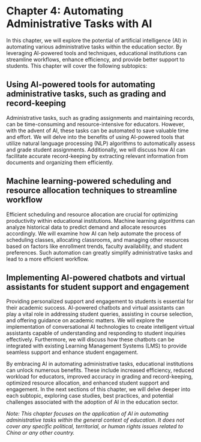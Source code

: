 Chapter 4: Automating Administrative Tasks with AI
==================================================

In this chapter, we will explore the potential of artificial intelligence (AI) in automating various administrative tasks within the education sector. By leveraging AI-powered tools and techniques, educational institutions can streamline workflows, enhance efficiency, and provide better support to students. This chapter will cover the following subtopics:

Using AI-powered tools for automating administrative tasks, such as grading and record-keeping
----------------------------------------------------------------------------------------------

Administrative tasks, such as grading assignments and maintaining records, can be time-consuming and resource-intensive for educators. However, with the advent of AI, these tasks can be automated to save valuable time and effort. We will delve into the benefits of using AI-powered tools that utilize natural language processing (NLP) algorithms to automatically assess and grade student assignments. Additionally, we will discuss how AI can facilitate accurate record-keeping by extracting relevant information from documents and organizing them efficiently.

Machine learning-powered scheduling and resource allocation techniques to streamline workflow
---------------------------------------------------------------------------------------------

Efficient scheduling and resource allocation are crucial for optimizing productivity within educational institutions. Machine learning algorithms can analyze historical data to predict demand and allocate resources accordingly. We will examine how AI can help automate the process of scheduling classes, allocating classrooms, and managing other resources based on factors like enrollment trends, faculty availability, and student preferences. Such automation can greatly simplify administrative tasks and lead to a more efficient workflow.

Implementing AI-powered chatbots and virtual assistants for student support and engagement
------------------------------------------------------------------------------------------

Providing personalized support and engagement to students is essential for their academic success. AI-powered chatbots and virtual assistants can play a vital role in addressing student queries, assisting in course selection, and offering guidance on academic matters. We will explore the implementation of conversational AI technologies to create intelligent virtual assistants capable of understanding and responding to student inquiries effectively. Furthermore, we will discuss how these chatbots can be integrated with existing Learning Management Systems (LMS) to provide seamless support and enhance student engagement.

By embracing AI in automating administrative tasks, educational institutions can unlock numerous benefits. These include increased efficiency, reduced workload for educators, improved accuracy in grading and record-keeping, optimized resource allocation, and enhanced student support and engagement. In the next sections of this chapter, we will delve deeper into each subtopic, exploring case studies, best practices, and potential challenges associated with the adoption of AI in the education sector.

*Note: This chapter focuses on the application of AI in automating administrative tasks within the general context of education. It does not cover any specific political, territorial, or human rights issues related to China or any other country.*
